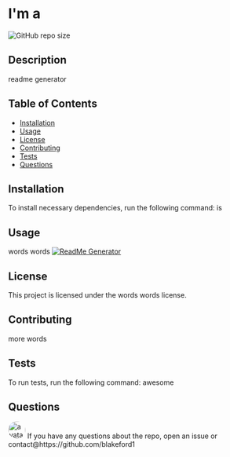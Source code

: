 
# I'm a 
![GitHub repo size](https://img.shields.io/github/repo-size/blakeford1/readme_generator)
## Description
readme generator

## Table of Contents
* [Installation](#installation)
* [Usage](#usage)
* [License](#license)
* [Contributing](#contributing)
* [Tests](#tests)
* [Questions](#questions)
  
## Installation
To install necessary dependencies, run the following command:
is

## Usage
words words
[![ReadMe Generator](https://img.youtube.com/vi/VIDEO-ID/0.jpg)](https://youtu.be/DB1zM7-VHns)
## License
This project is licensed under the words words license.

## Contributing
more words

## Tests
To run tests, run the following command:
awesome

## Questions
<img src="https://avatars0.githubusercontent.com/u/1836624?v=4" alt="avatar" style="border-radius: 18px" width="35"/>
If you have any questions about the repo, open an issue or contact@https://github.com/blakeford1
